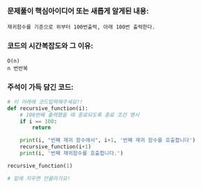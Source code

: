 ### 문제풀이 핵심아이디어 또는 새롭게 알게된 내용: 
    재귀함수를 기준으로 위부터 100번출력, 아래 100번 출력한다.
    
### 코드의 시간복잡도와 그 이유:
    O(n)
    n 번반복
    
    
### 주석이 가득 담긴 코드:
```python
# 이 아래에 코드입력해주세요!!
def recursive_function(i):
    # 100번째 출력했을 때 종료되도록 종료 조건 명시
    if i == 100:
        return

    print(i, "번째 재귀 함수에서", i+1, '번째 재귀 함수를 호출합니다')
    recursive_function(i+1)
    print(i, '번째 재귀함수를 호출합니다.')

recursive_function(1)

# 밑에 지우면 안올라가요!
```